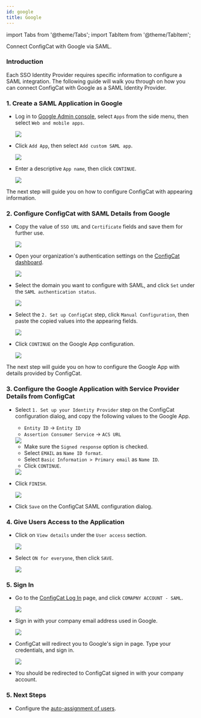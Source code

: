 ```yaml
---
id: google
title: Google
---
```


import Tabs from '@theme/Tabs';
import TabItem from '@theme/TabItem';

Connect ConfigCat with Google via SAML.

### Introduction
Each SSO Identity Provider requires specific information to configure a SAML integration. The following guide will walk you through on how you can connect ConfigCat with Google as a SAML Identity Provider.

### 1. Create a SAML Application in Google

- Log in to <a href="https://admin.google.com/" target="_blank">Google Admin console</a>, select `Apps` from the side menu, then select `Web and mobile apps`.

  <img class="saml-tutorial-img" src="/static/assets/saml/google/applications.png" />

- Click `Add App`, then select `Add custom SAML app`.

  <img class="saml-tutorial-img" src="/static/assets/saml/google/add_saml_app.png" />

- Enter a descriptive `App name`, then click `CONTINUE`.

  <img class="saml-tutorial-img" src="/static/assets/saml/google/app_name.png" />

The next step will guide you on how to configure ConfigCat with appearing information.

### 2. Configure ConfigCat with SAML Details from Google

- Copy the value of `SSO URL` and `Certificate` fields and save them for further use.

  <img class="saml-tutorial-img" src="/static/assets/saml/google/meta_url_cert.png" />

- Open your organization's authentication settings on the <a href="https://app.configcat.com/organization/authentication" target="_blank">ConfigCat dashboard</a>.

  <img class="saml-tutorial-img" src="/static/assets/saml/dashboard/authentication.png" />

- Select the domain you want to configure with SAML, and click `Set` under the `SAML authentication status`.

  <img class="saml-tutorial-img" src="/static/assets/saml/dashboard/domains.png" />

- Select the `2. Set up ConfigCat` step, click `Manual Configuration`, then paste the copied values into the appearing fields.

  <img class="saml-tutorial-img" src="/static/assets/saml/google/cc_manual.png" />

- Click `CONTINUE` on the Google App configuration.

  <img class="saml-tutorial-img" src="/static/assets/saml/google/meta_continue.png" />

The next step will guide you on how to configure the Google App with details provided by ConfigCat.

### 3. Configure the Google Application with Service Provider Details from ConfigCat
- Select `1. Set up your Identity Provider` step on the ConfigCat configuration dialog, and copy the following values to the Google App.
    - `Entity ID` -> `Entity ID`
    - `Assertion Consumer Service` -> `ACS URL`

    <img class="saml-tutorial-img" src="/static/assets/saml/google/cc_saml_config.png" />

    - Make sure the `Signed response` option is checked.
    - Select `EMAIL` as `Name ID format`.
    - Select `Basic Information > Primary email` as `Name ID`.
    - Click `CONTINUE`.

    <img class="saml-tutorial-img" src="/static/assets/saml/google/sp_data.png" />

- Click `FINISH`.

  <img class="saml-tutorial-img" src="/static/assets/saml/google/attribute_mapping.png" />

- Click `Save` on the ConfigCat SAML configuration dialog.


### 4. Give Users Access to the Application
- Click on `View details` under the `User access` section.
  
  <img class="saml-tutorial-img" src="/static/assets/saml/google/user_access.png" />

- Select `ON for everyone`, then click `SAVE`.
  
  <img class="saml-tutorial-img" src="/static/assets/saml/google/on_for_everyone.png" />

### 5. Sign In
- Go to the <a href="https://app.configcat.com/login" target="_blank">ConfigCat Log In</a> page, and click `COMAPNY ACCOUNT - SAML`.
  
  <img class="saml-tutorial-img" src="/static/assets/saml/dashboard/saml_login.png" />

- Sign in with your company email address used in Google.

  <img class="saml-tutorial-img" src="/static/assets/saml/dashboard/company_email.png" />

- ConfigCat will redirect you to Google's sign in page. Type your credentials, and sign in.

  <img class="saml-tutorial-img" src="/static/assets/saml/google/login.png" />

- You should be redirected to ConfigCat signed in with your company account.

### 5. Next Steps

- Configure the [auto-assignment of users](../../auto-assign-users).